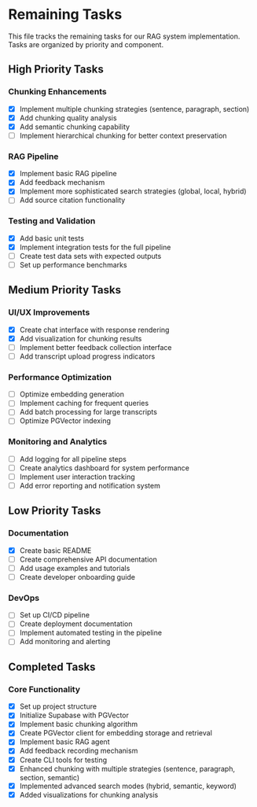 
# Remaining Tasks

This file tracks the remaining tasks for our RAG system implementation. Tasks are organized by priority and component.

## High Priority Tasks

### Chunking Enhancements
- [x] Implement multiple chunking strategies (sentence, paragraph, section)
- [x] Add chunking quality analysis
- [x] Add semantic chunking capability
- [ ] Implement hierarchical chunking for better context preservation

### RAG Pipeline
- [x] Implement basic RAG pipeline
- [x] Add feedback mechanism
- [x] Implement more sophisticated search strategies (global, local, hybrid)
- [ ] Add source citation functionality

### Testing and Validation
- [x] Add basic unit tests
- [x] Implement integration tests for the full pipeline
- [ ] Create test data sets with expected outputs
- [ ] Set up performance benchmarks

## Medium Priority Tasks

### UI/UX Improvements
- [x] Create chat interface with response rendering
- [x] Add visualization for chunking results
- [ ] Implement better feedback collection interface
- [ ] Add transcript upload progress indicators

### Performance Optimization
- [ ] Optimize embedding generation
- [ ] Implement caching for frequent queries
- [ ] Add batch processing for large transcripts
- [ ] Optimize PGVector indexing

### Monitoring and Analytics
- [ ] Add logging for all pipeline steps
- [ ] Create analytics dashboard for system performance
- [ ] Implement user interaction tracking
- [ ] Add error reporting and notification system

## Low Priority Tasks

### Documentation
- [x] Create basic README
- [ ] Create comprehensive API documentation
- [ ] Add usage examples and tutorials
- [ ] Create developer onboarding guide

### DevOps
- [ ] Set up CI/CD pipeline
- [ ] Create deployment documentation
- [ ] Implement automated testing in the pipeline
- [ ] Add monitoring and alerting

## Completed Tasks

### Core Functionality
- [x] Set up project structure
- [x] Initialize Supabase with PGVector
- [x] Implement basic chunking algorithm
- [x] Create PGVector client for embedding storage and retrieval
- [x] Implement basic RAG agent
- [x] Add feedback recording mechanism
- [x] Create CLI tools for testing
- [x] Enhanced chunking with multiple strategies (sentence, paragraph, section, semantic)
- [x] Implemented advanced search modes (hybrid, semantic, keyword)
- [x] Added visualizations for chunking analysis
